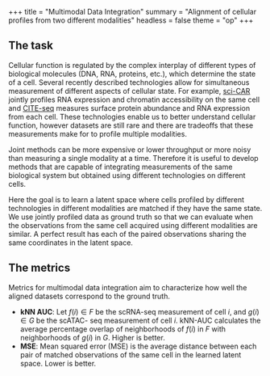 +++
title = "Multimodal Data Integration"
summary = "Alignment of cellular profiles from two different modalities"
headless = false
theme = "op"
+++

## The task

Cellular function is regulated by the complex interplay of different types of biological
molecules (DNA, RNA, proteins, etc.), which determine the state of a cell. Several
recently described technologies allow for simultaneous measurement of different aspects
of cellular state. For example, [sci-CAR](https://doi.org/10.1126/science.aau0730)
jointly profiles RNA expression and chromatin accessibility on the same cell and
[CITE-seq](https://doi.org/10.1038/nmeth.4380) measures surface protein abundance and
RNA expression from each cell. These technologies enable us to better understand
cellular function, however datasets are still rare and there are tradeoffs that these
measurements make for to profile multiple modalities.

Joint methods can be more expensive or lower throughput or more noisy than measuring a
single modality at a time. Therefore it is useful to develop methods that are capable
of integrating measurements of the same biological system but obtained using different
technologies on different cells.

Here the goal is to learn a latent space where cells profiled by different technologies in
different modalities are matched if they have the same state. We use jointly profiled
data as ground truth so that we can evaluate when the observations from the same cell
acquired using different modalities are similar. A perfect result has each of the paired
observations sharing the same coordinates in the latent space.

## The metrics

Metrics for multimodal data integration aim to characterize how well the aligned
datasets correspond to the ground truth.

* **kNN AUC**: Let $f(i) ∈ F$ be the scRNA-seq measurement of cell $i$, and $g(i) ∈ G$
  be the scATAC- seq measurement of cell $i$. kNN-AUC calculates the average percentage
  overlap of neighborhoods of $f(i)$ in $F$ with neighborhoods of $g(i)$ in $G$. Higher
  is better.
* **MSE**: Mean squared error (MSE) is the average distance between each pair of matched
  observations of the same cell in the learned latent space. Lower is better.

